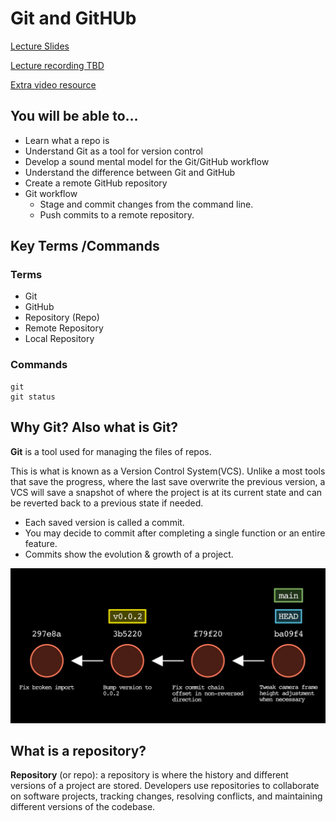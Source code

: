 # Git and GitHUb

[Lecture Slides](https://docs.google.com/presentation/d/1ZJZB_i15KlU1h6fO_3Up50PFv_c6juj5oRCCIhChK2o/edit?usp=sharing)

[Lecture recording TBD]()

[Extra video resource](https://youtu.be/SWYqp7iY_Tc?feature=shared)

## You will be able to…

* Learn what a repo is
* Understand Git as a tool for version control
* Develop a sound mental model for the Git/GitHub workflow
* Understand the difference between Git and GitHub
* Create a remote GitHub repository
* Git workflow
  * Stage and commit changes from the command line.
  * Push commits to a remote repository.

## Key Terms /Commands

### Terms
* Git
* GitHub
* Repository (Repo)
* Remote Repository
* Local Repository

### Commands
```
git 
git status
```

## Why Git? Also what is Git?

**Git** is a tool used for managing the files of repos.

This is what is known as a Version Control System(VCS). Unlike a most tools that save the progress, where the last save overwrite the previous version, a VCS will save a snapshot of where the project is at its current state and can be reverted back to a previous state if needed.

* Each saved version is called a commit. 
* You may decide to commit after completing a single function or an entire feature.
* Commits show the evolution & growth of a project.

![commit history image](./git-story-image.png)


## What is a repository?

**Repository** (or repo): a repository is where the history and different versions of a project are stored. Developers use repositories to collaborate on software projects, tracking changes, resolving conflicts, and maintaining different versions of the codebase. 

